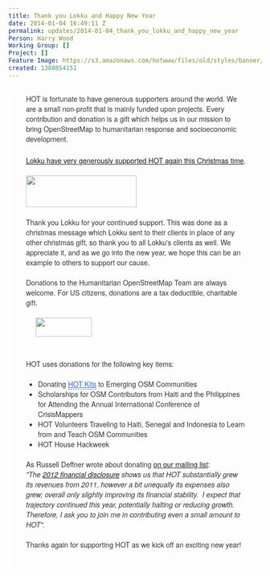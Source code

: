 ```yaml
---
title: Thank you Lokku and Happy New Year
date: 2014-01-04 16:49:11 Z
permalink: updates/2014-01-04_thank_you_lokku_and_happy_new_year
Person: Harry Wood
Working Group: []
Project: []
Feature Image: https://s3.amazonaws.com/hotwww/files/old/styles/banner/public/donate.png
created: 1388854151
---
```


<div id="magicdomid54" class="ace-line gutter-author-p-11617 emptyGutter" style="margin-top: 28px; padding-right: 30px; padding-bottom: 3px; padding-left: 29px; border-left-width: 6px; border-left-style: solid; border-left-color: #ffffff; opacity: 1; -webkit-transition: opacity 100ms ease-out; transition: opacity 100ms ease-out; color: #333333; font-family: 'Helvetica Neue', Helvetica, Arial, sans-serif; font-size: 14px;"><span class="author-p-11792" style="padding-top: 3px; padding-bottom: 3px; cursor: auto;">HOT is fortunate to have generous supporters around the world. We are a small non-profit that is mainly funded&nbsp;</span><span class="author-p-11617" style="padding-top: 3px; padding-bottom: 3px; cursor: auto;">upon</span><span class="author-p-11792" style="padding-top: 3px; padding-bottom: 3px; cursor: auto;">&nbsp;projects. Every contribution and donation is a gift</span><span class="author-p-11617" style="padding-top: 3px; padding-bottom: 3px; cursor: auto;">&nbsp;which helps us in our mission to bring OpenStreetMap to humanitarian response and socioeconomic development.</span></div><div id="magicdomid899" class="ace-line longKeep gutter-noauthor" style="padding-right: 30px; padding-left: 29px; border-left-width: 6px; border-left-style: solid; border-left-color: #ffffff; opacity: 1; -webkit-transition: opacity 100ms ease-out; transition: opacity 100ms ease-out; color: #333333; font-family: 'Helvetica Neue', Helvetica, Arial, sans-serif; font-size: 14px;">&nbsp;</div><div id="magicdomid901" class="ace-line gutter-author-p-11617 emptyGutter" style="padding-right: 30px; padding-left: 29px; border-left-width: 6px; border-left-style: solid; border-left-color: #ffffff; opacity: 1; -webkit-transition: opacity 100ms ease-out; transition: opacity 100ms ease-out; color: #333333; font-family: 'Helvetica Neue', Helvetica, Arial, sans-serif; font-size: 14px;"><a title="Why Lokku supports HOT, on their bog" href="%20http://blog.lokku.com/post/70479246283/donating-to-the-humanitarian-openstreetmap-team"><span class="author-p-11617" style="padding-top: 3px; padding-bottom: 3px; cursor: auto;">Lokku have very generously supported HOT again this Christmas time</span></a><span class="author-p-11617" style="padding-top: 3px; padding-bottom: 3px; cursor: auto;">.</span></div><div id="magicdomid910" class="ace-line gutter-author-p-11617 emptyGutter" style="padding-right: 30px; padding-left: 29px; border-left-width: 6px; border-left-style: solid; border-left-color: #ffffff; opacity: 1; -webkit-transition: opacity 100ms ease-out; transition: opacity 100ms ease-out; color: #333333; font-family: 'Helvetica Neue', Helvetica, Arial, sans-serif; font-size: 14px;"><span class="author-p-11617" style="padding-top: 3px; padding-bottom: 3px; cursor: auto;">&nbsp;</span></div><div id="magicdomid912" class="ace-line longKeep gutter-noauthor" style="padding-right: 30px; padding-left: 29px; border-left-width: 6px; border-left-style: solid; border-left-color: #ffffff; opacity: 1; -webkit-transition: opacity 100ms ease-out; transition: opacity 100ms ease-out; color: #333333; font-family: 'Helvetica Neue', Helvetica, Arial, sans-serif; font-size: 14px;"><a title="lokku.com" href="http://www.lokku.com"><img src="https://s3.amazonaws.com/hotwww/files/old/lokkulogo.png" alt="" style="width:220px;height:63px"></a></div><div class="ace-line longKeep gutter-noauthor" style="padding-right: 30px; padding-left: 29px; border-left-width: 6px; border-left-style: solid; border-left-color: #ffffff; opacity: 1; -webkit-transition: opacity 100ms ease-out; transition: opacity 100ms ease-out; color: #333333; font-family: 'Helvetica Neue', Helvetica, Arial, sans-serif; font-size: 14px;">&nbsp;</div><div id="magicdomid1306" class="ace-line gutter-author-p-11617 emptyGutter" style="padding-right: 30px; padding-left: 29px; border-left-width: 6px; border-left-style: solid; border-left-color: #ffffff; opacity: 1; -webkit-transition: opacity 100ms ease-out; transition: opacity 100ms ease-out; color: #333333; font-family: 'Helvetica Neue', Helvetica, Arial, sans-serif; font-size: 14px;"><span class="author-p-11617" style="padding-top: 3px; padding-bottom: 3px; cursor: auto;">Thank</span><span class="author-p-11792" style="padding-top: 3px; padding-bottom: 3px; cursor: auto;">&nbsp;</span><span class="author-p-11617" style="padding-top: 3px; padding-bottom: 3px; cursor: auto;">you Lokku for your continued support. This was done as a christmas message which Lokku sent to their clients in place of any other christmas gift, so thank you to all Lokku's clients as well. We appreciate it, and as we go into the new year, we hope this can be an example to others to support our cause.</span></div><div id="magicdomid706" class="ace-line longKeep gutter-noauthor" style="padding-right: 30px; padding-left: 29px; border-left-width: 6px; border-left-style: solid; border-left-color: #ffffff; opacity: 1; -webkit-transition: opacity 100ms ease-out; transition: opacity 100ms ease-out; color: #333333; font-family: 'Helvetica Neue', Helvetica, Arial, sans-serif; font-size: 14px;">&nbsp;</div><div id="magicdomid917" class="ace-line gutter-author-p-11792 emptyGutter" style="padding-right: 30px; padding-left: 29px; border-left-width: 6px; border-left-style: solid; border-left-color: #ffffff; opacity: 1; -webkit-transition: opacity 100ms ease-out; transition: opacity 100ms ease-out; color: #333333; font-family: 'Helvetica Neue', Helvetica, Arial, sans-serif; font-size: 14px;"><span class="author-p-11792" style="padding-top: 3px; padding-bottom: 3px; cursor: auto;">Donations to</span><span class="author-p-11617" style="padding-top: 3px; padding-bottom: 3px; cursor: auto;">&nbsp;the</span><span class="author-p-11792" style="padding-top: 3px; padding-bottom: 3px; cursor: auto;">&nbsp;Humanitarian OpenStreetMap</span><span class="author-p-11617" style="padding-top: 3px; padding-bottom: 3px; cursor: auto;">&nbsp;Team</span><span class="author-p-11792" style="padding-top: 3px; padding-bottom: 3px; cursor: auto;">&nbsp;</span><span class="author-p-11617" style="padding-top: 3px; padding-bottom: 3px; cursor: auto;">are</span><span class="author-p-11792" style="padding-top: 3px; padding-bottom: 3px; cursor: auto;">&nbsp;always welcome. For US citizens, donations are a tax deductible, charitable gift.&nbsp;</span></div><div class="ace-line gutter-author-p-11617 emptyGutter" style="padding-right: 30px; padding-left: 29px; border-left-width: 6px; border-left-style: solid; border-left-color: #ffffff; opacity: 1; -webkit-transition: opacity 100ms ease-out; transition: opacity 100ms ease-out; color: #333333; font-family: 'Helvetica Neue', Helvetica, Arial, sans-serif; font-size: 14px;">&nbsp;</div><div class="ace-line gutter-author-p-11617 emptyGutter" style="padding-right: 30px; padding-left: 29px; border-left-width: 6px; border-left-style: solid; border-left-color: #ffffff; opacity: 1; -webkit-transition: opacity 100ms ease-out; transition: opacity 100ms ease-out; color: #333333; font-family: 'Helvetica Neue', Helvetica, Arial, sans-serif; font-size: 14px;">&nbsp; &nbsp; &nbsp;<a title="HOT donate page" href="http://hot.openstreetmap.org/donate"><img src="https://s3.amazonaws.com/hotwww/files/old/donate.png" alt="" style="width:112px;height:38px"></a></div><div class="ace-line gutter-author-p-11792 emptyGutter" style="padding-right: 30px; padding-left: 29px; border-left-width: 6px; border-left-style: solid; border-left-color: #ffffff; opacity: 1; -webkit-transition: opacity 100ms ease-out; transition: opacity 100ms ease-out; color: #333333; font-family: 'Helvetica Neue', Helvetica, Arial, sans-serif; font-size: 14px;">&nbsp;</div><div class="ace-line gutter-author-p-11792 emptyGutter" style="padding-right: 30px; padding-left: 29px; border-left-width: 6px; border-left-style: solid; border-left-color: #ffffff; opacity: 1; -webkit-transition: opacity 100ms ease-out; transition: opacity 100ms ease-out; color: #333333; font-family: 'Helvetica Neue', Helvetica, Arial, sans-serif; font-size: 14px;">&nbsp;</div><div class="ace-line gutter-author-p-11792 emptyGutter" style="padding-right: 30px; padding-left: 29px; border-left-width: 6px; border-left-style: solid; border-left-color: #ffffff; opacity: 1; -webkit-transition: opacity 100ms ease-out; transition: opacity 100ms ease-out; color: #333333; font-family: 'Helvetica Neue', Helvetica, Arial, sans-serif; font-size: 14px;"><span class="author-p-11792" style="padding-top: 3px; padding-bottom: 3px; cursor: auto;">HOT uses donations for the following key items:</span></div><div id="magicdomid724" class="ace-line gutter-author-p-11792 emptyGutter" style="padding-right: 30px; padding-left: 29px; border-left-width: 6px; border-left-style: solid; border-left-color: #ffffff; opacity: 1; -webkit-transition: opacity 100ms ease-out; transition: opacity 100ms ease-out; color: #333333; font-family: 'Helvetica Neue', Helvetica, Arial, sans-serif; font-size: 14px;"><span class="author-p-11792" style="padding-top: 3px; padding-bottom: 3px; cursor: auto;">&nbsp;</span></div><div id="magicdomid725" class="ace-line gutter-author-p-11792 emptyGutter" style="padding-right: 30px; padding-left: 29px; border-left-width: 6px; border-left-style: solid; border-left-color: #ffffff; opacity: 1; -webkit-transition: opacity 100ms ease-out; transition: opacity 100ms ease-out; color: #333333; font-family: 'Helvetica Neue', Helvetica, Arial, sans-serif; font-size: 14px;"><ul class="list-bullet1" style="margin-top: 0px; margin-bottom: 0px; list-style-image: initial;"><li><span class="author-p-11792" style="padding-top: 3px; padding-bottom: 3px; cursor: auto;">Donating&nbsp;</span><span class="author-p-11792 attrlink url" style="padding-top: 3px; padding-bottom: 3px; cursor: auto;"><a class="attrlink" style="color: #3366cc; border-bottom-width: 1px; border-bottom-style: dashed; cursor: pointer !important;" title="http://hot.openstreetmap.org/about/hot-kits" href="http://hot.openstreetmap.org/about/hot-kits">HOT Kits</a></span><span class="author-p-11792" style="padding-top: 3px; padding-bottom: 3px; cursor: auto;">&nbsp;to Emerging OSM Communities</span></li></ul></div><div id="magicdomid885" class="ace-line gutter-author-p-11792 emptyGutter" style="padding-right: 30px; padding-left: 29px; border-left-width: 6px; border-left-style: solid; border-left-color: #ffffff; opacity: 1; -webkit-transition: opacity 100ms ease-out; transition: opacity 100ms ease-out; color: #333333; font-family: 'Helvetica Neue', Helvetica, Arial, sans-serif; font-size: 14px;"><ul class="list-bullet1" style="margin-top: 0px; margin-bottom: 0px; list-style-image: initial;"><li><span class="author-p-11792" style="padding-top: 3px; padding-bottom: 3px; cursor: auto;">Scholarships for OSM Contributors from Haiti and the Philippines for Attending the Annual International Conference of CrisisMappers&nbsp;</span></li></ul></div><div id="magicdomid727" class="ace-line gutter-author-p-11792 emptyGutter" style="padding-right: 30px; padding-left: 29px; border-left-width: 6px; border-left-style: solid; border-left-color: #ffffff; opacity: 1; -webkit-transition: opacity 100ms ease-out; transition: opacity 100ms ease-out; color: #333333; font-family: 'Helvetica Neue', Helvetica, Arial, sans-serif; font-size: 14px;"><ul class="list-bullet1" style="margin-top: 0px; margin-bottom: 0px; list-style-image: initial;"><li><span class="author-p-11792" style="padding-top: 3px; padding-bottom: 3px; cursor: auto;">HOT Volunteers Traveling to Haiti, Senegal and Indonesia to Learn from and Teach OSM Communities</span></li></ul></div><div id="magicdomid728" class="ace-line gutter-author-p-11792 emptyGutter" style="padding-right: 30px; padding-left: 29px; border-left-width: 6px; border-left-style: solid; border-left-color: #ffffff; opacity: 1; -webkit-transition: opacity 100ms ease-out; transition: opacity 100ms ease-out; color: #333333; font-family: 'Helvetica Neue', Helvetica, Arial, sans-serif; font-size: 14px;"><ul class="list-bullet1" style="margin-top: 0px; margin-bottom: 0px; list-style-image: initial;"><li><span class="author-p-11792" style="padding-top: 3px; padding-bottom: 3px; cursor: auto;">HOT House Hackweek</span></li></ul></div><div id="magicdomid1421" class="ace-line longKeep gutter-noauthor" style="padding-right: 30px; padding-left: 29px; border-left-width: 6px; border-left-style: solid; border-left-color: #ffffff; opacity: 1; -webkit-transition: opacity 100ms ease-out; transition: opacity 100ms ease-out; color: #333333; font-family: 'Helvetica Neue', Helvetica, Arial, sans-serif; font-size: 14px;">&nbsp;</div><div id="magicdomid745" class="ace-line gutter-author-p-11792 emptyGutter" style="padding-right: 30px; padding-left: 29px; border-left-width: 6px; border-left-style: solid; border-left-color: #ffffff; opacity: 1; -webkit-transition: opacity 100ms ease-out; transition: opacity 100ms ease-out; color: #333333; font-family: 'Helvetica Neue', Helvetica, Arial, sans-serif; font-size: 14px;"><span class="author-p-11792" style="padding-top: 3px; padding-bottom: 3px; cursor: auto;">As Russell Deffner wrote about donating <a title="mailing list archive" href="https://lists.openstreetmap.org/pipermail/hot/2013-December/004333.html">on our mailing list</a>:</span></div><div id="magicdomid1447" class="ace-line gutter-author-p-11792 emptyGutter" style="padding-right: 30px; padding-left: 29px; border-left-width: 6px; border-left-style: solid; border-left-color: #ffffff; opacity: 1; -webkit-transition: opacity 100ms ease-out; transition: opacity 100ms ease-out; color: #333333; font-family: 'Helvetica Neue', Helvetica, Arial, sans-serif; font-size: 14px;"><em><span class="author-p-11792" style="padding-top: 3px; padding-bottom: 3px; cursor: auto;">"The <a title="HOT 2012 Return of Organization Exempt From Income Tax" href="http://hot.openstreetmap.org/our_board/finances">2012 financial disclosure</a> shows us that HOT substantially grew its revenues from 2011, however a bit unequally its expenses also grew; overall only slightly improving its financial stability.&nbsp; I expect that trajectory continued this year, potentially halting or reducing growth. Therefore, I ask you to join me in contributing even a small amount to HOT".</span></em><span class="author-p-11792" style="padding-top: 3px; padding-bottom: 3px; cursor: auto;"><br></span></div><div id="magicdomid446" class="ace-line gutter-author-p-11792 emptyGutter" style="padding-right: 30px; padding-left: 29px; border-left-width: 6px; border-left-style: solid; border-left-color: #ffffff; opacity: 1; -webkit-transition: opacity 100ms ease-out; transition: opacity 100ms ease-out; color: #333333; font-family: 'Helvetica Neue', Helvetica, Arial, sans-serif; font-size: 14px;"><span class="author-p-11792" style="padding-top: 3px; padding-bottom: 3px; cursor: auto;">&nbsp;</span></div><div id="magicdomid875" class="ace-line gutter-author-p-11792 emptyGutter" style="padding-right: 30px; padding-left: 29px; border-left-width: 6px; border-left-style: solid; border-left-color: #ffffff; opacity: 1; -webkit-transition: opacity 100ms ease-out; transition: opacity 100ms ease-out; color: #333333; font-family: 'Helvetica Neue', Helvetica, Arial, sans-serif; font-size: 14px;"><span class="author-p-11792" style="padding-top: 3px; padding-bottom: 3px; cursor: auto;">Thanks again for supporting HOT as we kick off an exciting new year!&nbsp;</span></div><div id="magicdomid643" class="ace-line longKeep gutter-noauthor" style="padding-right: 30px; padding-left: 29px; border-left-width: 6px; border-left-style: solid; border-left-color: #ffffff; opacity: 1; -webkit-transition: opacity 100ms ease-out; transition: opacity 100ms ease-out; color: #333333; font-family: 'Helvetica Neue', Helvetica, Arial, sans-serif; font-size: 14px;">&nbsp;</div><div id="magicdomid464" class="ace-line longKeep gutter-noauthor" style="padding-right: 30px; padding-left: 29px; border-left-width: 6px; border-left-style: solid; border-left-color: #ffffff; opacity: 1; -webkit-transition: opacity 100ms ease-out; transition: opacity 100ms ease-out; color: #333333; font-family: 'Helvetica Neue', Helvetica, Arial, sans-serif; font-size: 14px;">&nbsp;</div>
